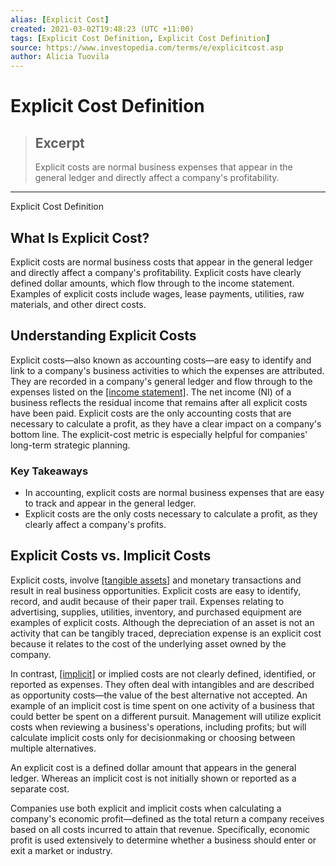 ```yaml
---
alias: [Explicit Cost]
created: 2021-03-02T19:48:23 (UTC +11:00)
tags: [Explicit Cost Definition, Explicit Cost Definition]
source: https://www.investopedia.com/terms/e/explicitcost.asp
author: Alicia Tuovila
---
```


# Explicit Cost Definition

> ## Excerpt
> Explicit costs are normal business expenses that appear in the general ledger and directly affect a company's profitability.

---

Explicit Cost Definition
## What Is Explicit Cost?

Explicit costs are normal business costs that appear in the general ledger and directly affect a company's profitability. Explicit costs have clearly defined dollar amounts, which flow through to the income statement. Examples of explicit costs include wages, lease payments, utilities, raw materials, and other direct costs.

## Understanding Explicit Costs

Explicit costs—also known as accounting costs—are easy to identify and link to a company's business activities to which the expenses are attributed. They are recorded in a company's general ledger and flow through to the expenses listed on the [[income statement]](https://www.investopedia.com/terms/i/incomestatement.asp). The net income (NI) of a business reflects the residual income that remains after all explicit costs have been paid. Explicit costs are the only accounting costs that are necessary to calculate a profit, as they have a clear impact on a company's bottom line. The explicit-cost metric is especially helpful for companies' long-term strategic planning.

### Key Takeaways

-   In accounting, explicit costs are normal business expenses that are easy to track and appear in the general ledger.
-   Explicit costs are the only costs necessary to calculate a profit, as they clearly affect a company's profits.

## Explicit Costs vs. Implicit Costs

Explicit costs, involve [[tangible assets]](https://www.investopedia.com/terms/t/tangibleasset.asp) and monetary transactions and result in real business opportunities. Explicit costs are easy to identify, record, and audit because of their paper trail. Expenses relating to advertising, supplies, utilities, inventory, and purchased equipment are examples of explicit costs. Although the depreciation of an asset is not an activity that can be tangibly traced, depreciation expense is an explicit cost because it relates to the cost of the underlying asset owned by the company.

In contrast, [[implicit]](https://www.investopedia.com/terms/i/implicitcost.asp) or implied costs are not clearly defined, identified, or reported as expenses. They often deal with intangibles and are described as opportunity costs—the value of the best alternative not accepted. An example of an implicit cost is time spent on one activity of a business that could better be spent on a different pursuit. Management will utilize explicit costs when reviewing a business's operations, including profits; but will calculate implicit costs only for decisionmaking or choosing between multiple alternatives.

An explicit cost is a defined dollar amount that appears in the general ledger. Whereas an implicit cost is not initially shown or reported as a separate cost.

Companies use both explicit and implicit costs when calculating a company's economic profit—defined as the total return a company receives based on all costs incurred to attain that revenue. Specifically, economic profit is used extensively to determine whether a business should enter or exit a market or industry.
